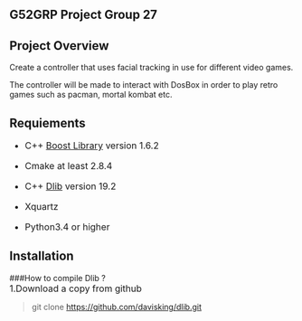 G52GRP Project Group 27  
--------------

## Project Overview  
Create a controller that uses facial tracking in use for different video games.
   
The controller will be made to interact with DosBox in order to play retro games such as pacman, mortal kombat etc.

## Requiements 
<font size=3>    

* C++ [Boost Library](https://sourceforge.net/projects/boost/files/boost/1.62.0/)  version 1.6.2     
   
* Cmake at least 2.8.4     
   
* C++ [Dlib](http://dlib.net/) version 19.2   

* Xquartz
* Python3.4 or higher

</font>


   
Installation
-------------   

###How to compile Dlib ?  
<font size=3> 1.Download a copy from github</font>   
>git clone https://github.com/davisking/dlib.git

